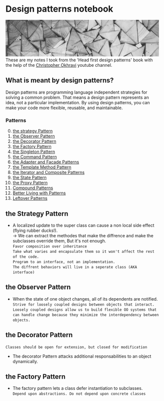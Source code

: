 # Design patterns notebook
![Alt text](banner.jpg?raw=true "Banner")
These are my notes I took from the 'Head first design patterns' book with the help of the [Christopher Okhravi](https://www.youtube.com/c/ChristopherOkhravi) youtube channel. 
## What is meant by design patterns?  
Design patterns are programming language independent strategies for solving a common problem. That means a design pattern represents an idea, not a particular implementation. By using design patterns, you can make your code more flexible, reusable, and maintainable.    
### Patterns
0. [the strategy Pattern](#the-Strategy-Pattern)
1. [the Observer Pattern](#the-Observer-Pattern)
2. [the Decorator Pattern](#the-Decorator-Pattern)
3. [the Factory Pattern](#the-Factory-Pattern)
4. [the Singleton Pattern](#the-Singleton-Pattern)
5. [the Command Pattern](#the-Command-Pattern)
6. [the Adapter and Facade Patterns](#the-Adapter-and-Facade-Patterns)
7. [the Template Method Pattern](#the-Template-Method-Pattern)
8. [the Iterator and Composite Patterns](#the-Iterator-and-Composite-Patterns)
9. [the State Pattern](#the-State-Pattern)
10. [the Proxy Pattern](#the-Proxy-Pattern)
11. [Compound Patterns](#Compound-Patterns)
12. [Better Living with Patterns](#Better-Living-with-Patterns)
13. [Leftover Patterns](#Leftover-Patterns)

## the Strategy Pattern 
* A localized update to the super class can cause a non local side effect (flying rubber ducks!).  
    → We can extract the methodes that make the diffrence and make the subclasses override them, But it's not enough.  
`Favor composition over inheritance`  
`Take what varies and encapsulate them so it won't affect the rest of the code.`  
`Program to an interface, not an implementation.`  
`The diffrent behaviors will live in a seperate class (AKA interface)`  

## the Observer Pattern  
* When the state of one object changes, all of its dependents are notified.  
`Strive for loosely coupled designs between objects that interact.`  
`Loosely coupled designs allow us to build flexible OO systems that can handle change because they minimize the interdependency between objects.`

## the Decorator Pattern  
`Classes should be open for extension, but closed for modification`
* The decorator Pattern attacks additional responsabilities to an object dynamically.  

## the Factory Pattern  
* The factory pattern lets a class defer instantiation to subclasses.  
`Depend upon abstractions. Do not depend upon concrete classes`
